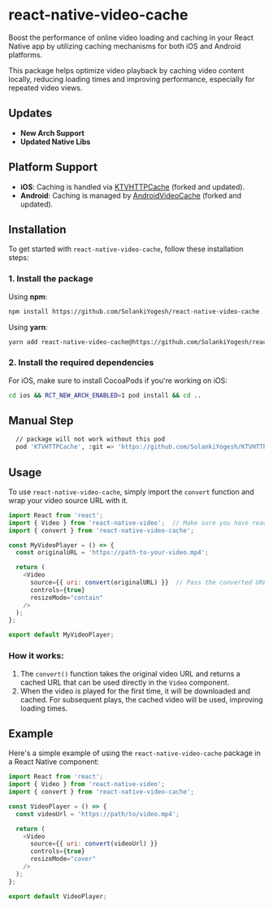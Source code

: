 # react-native-video-cache

Boost the performance of online video loading and caching in your React Native app by utilizing caching mechanisms for both iOS and Android platforms.

This package helps optimize video playback by caching video content locally, reducing loading times and improving performance, especially for repeated video views.

## Updates
- **New Arch Support**
- **Updated Native Libs**

## Platform Support

- **iOS**: Caching is handled via [KTVHTTPCache](https://github.com/SolankiYogesh/KTVHTTPCache) (forked and updated).
- **Android**: Caching is managed by [AndroidVideoCache](https://github.com/SolankiYogesh/AndroidVideoCache) (forked and updated).

## Installation

To get started with `react-native-video-cache`, follow these installation steps:

### 1. Install the package

Using **npm**:
```bash
npm install https://github.com/SolankiYogesh/react-native-video-cache
```

Using **yarn**:
```bash
yarn add react-native-video-cache@https://github.com/SolankiYogesh/react-native-video-cache
```

### 2. Install the required dependencies

For iOS, make sure to install CocoaPods if you're working on iOS:
```bash
cd ios && RCT_NEW_ARCH_ENABLED=1 pod install && cd ..
```

## Manual Step
```bash
  // package will not work without this pod
  pod 'KTVHTTPCache', :git => 'https://github.com/SolankiYogesh/KTVHTTPCache.git', :branch => 'master'
```

## Usage

To use `react-native-video-cache`, simply import the `convert` function and wrap your video source URL with it.

```javascript
import React from 'react';
import { Video } from 'react-native-video';  // Make sure you have react-native-video installed
import { convert } from 'react-native-video-cache';

const MyVideoPlayer = () => {
  const originalURL = 'https://path-to-your-video.mp4';

  return (
    <Video
      source={{ uri: convert(originalURL) }}  // Pass the converted URL to the Video component
      controls={true}
      resizeMode="contain"
    />
  );
};

export default MyVideoPlayer;
```

### How it works:
1. The `convert()` function takes the original video URL and returns a cached URL that can be used directly in the `Video` component.
2. When the video is played for the first time, it will be downloaded and cached. For subsequent plays, the cached video will be used, improving loading times.

## Example

Here's a simple example of using the `react-native-video-cache` package in a React Native component:

```javascript
import React from 'react';
import { Video } from 'react-native-video';
import { convert } from 'react-native-video-cache';

const VideoPlayer = () => {
  const videoUrl = 'https://path/to/video.mp4';

  return (
    <Video
      source={{ uri: convert(videoUrl) }}
      controls={true}
      resizeMode="cover"
    />
  );
};

export default VideoPlayer;
```
